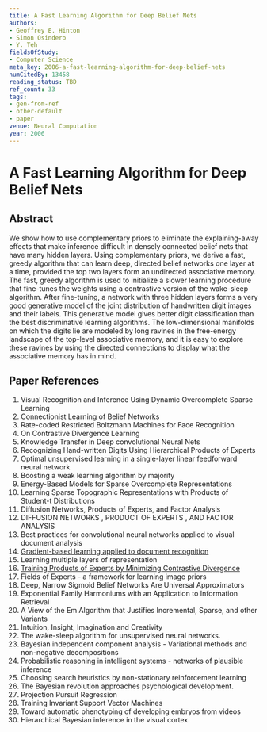 ```yaml
---
title: A Fast Learning Algorithm for Deep Belief Nets
authors:
- Geoffrey E. Hinton
- Simon Osindero
- Y. Teh
fieldsOfStudy:
- Computer Science
meta_key: 2006-a-fast-learning-algorithm-for-deep-belief-nets
numCitedBy: 13458
reading_status: TBD
ref_count: 33
tags:
- gen-from-ref
- other-default
- paper
venue: Neural Computation
year: 2006
---
```


# A Fast Learning Algorithm for Deep Belief Nets

## Abstract

We show how to use complementary priors to eliminate the explaining-away effects that make inference difficult in densely connected belief nets that have many hidden layers. Using complementary priors, we derive a fast, greedy algorithm that can learn deep, directed belief networks one layer at a time, provided the top two layers form an undirected associative memory. The fast, greedy algorithm is used to initialize a slower learning procedure that fine-tunes the weights using a contrastive version of the wake-sleep algorithm. After fine-tuning, a network with three hidden layers forms a very good generative model of the joint distribution of handwritten digit images and their labels. This generative model gives better digit classification than the best discriminative learning algorithms. The low-dimensional manifolds on which the digits lie are modeled by long ravines in the free-energy landscape of the top-level associative memory, and it is easy to explore these ravines by using the directed connections to display what the associative memory has in mind.

## Paper References

1. Visual Recognition and Inference Using Dynamic Overcomplete Sparse Learning
2. Connectionist Learning of Belief Networks
3. Rate-coded Restricted Boltzmann Machines for Face Recognition
4. On Contrastive Divergence Learning
5. Knowledge Transfer in Deep convolutional Neural Nets
6. Recognizing Hand-written Digits Using Hierarchical Products of Experts
7. Optimal unsupervised learning in a single-layer linear feedforward neural network
8. Boosting a weak learning algorithm by majority
9. Energy-Based Models for Sparse Overcomplete Representations
10. Learning Sparse Topographic Representations with Products of Student-t Distributions
11. Diffusion Networks, Products of Experts, and Factor Analysis
12. DIFFUSION NETWORKS , PRODUCT OF EXPERTS , AND FACTOR ANALYSIS
13. Best practices for convolutional neural networks applied to visual document analysis
14. [Gradient-based learning applied to document recognition](1998-gradient-based-learning-applied-to-document-recognition)
15. Learning multiple layers of representation
16. [Training Products of Experts by Minimizing Contrastive Divergence](2002-training-products-of-experts-by-minimizing-contrastive-divergence)
17. Fields of Experts - a framework for learning image priors
18. Deep, Narrow Sigmoid Belief Networks Are Universal Approximators
19. Exponential Family Harmoniums with an Application to Information Retrieval
20. A View of the Em Algorithm that Justifies Incremental, Sparse, and other Variants
21. Intuition, Insight, Imagination and Creativity
22. The wake-sleep algorithm for unsupervised neural networks.
23. Bayesian independent component analysis - Variational methods and non-negative decompositions
24. Probabilistic reasoning in intelligent systems - networks of plausible inference
25. Choosing search heuristics by non-stationary reinforcement learning
26. The Bayesian revolution approaches psychological development.
27. Projection Pursuit Regression
28. Training Invariant Support Vector Machines
29. Toward automatic phenotyping of developing embryos from videos
30. Hierarchical Bayesian inference in the visual cortex.

